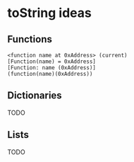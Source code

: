 # toString ideas

## Functions
```
<function name at 0xAddress> (current)
[Function(name) = 0xAddress]
[Function: name (0xAddress)]
(function(name)(0xAddress))
```

## Dictionaries
TODO

## Lists
TODO
